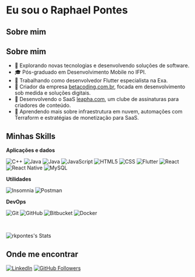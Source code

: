 # Eu sou o Raphael Pontes 
 
## Sobre mim

## Sobre mim

- 🤔 Explorando novas tecnologias e desenvolvendo soluções de software.
- 🎓 Pós-graduado em Desenvolvimento Mobile no IFPI.
- 💼 Trabalhando como desenvolvedor Flutter especialista na Exa.
- 🚀 Criador da empresa [betacoding.com.br](https://betacoding.com.br), focada em desenvolvimento sob medida e soluções digitais.
- 🧠 Desenvolvendo o SaaS [leapha.com](https://leapha.com), um clube de assinaturas para criadores de conteúdo.
- 🌱 Aprendendo mais sobre infraestrutura em nuvem, automações com Terraform e estratégias de monetização para SaaS.

## Minhas Skills

**Aplicações e dados**

![C++](https://img.shields.io/badge/-C++-333333?style=flat&logo=C%2B%2B&logoColor=00599C)
![Java](https://img.shields.io/badge/-Java-333333?style=flat&logo=Java&logoColor=007396)
![Java](https://img.shields.io/badge/-Kotlin-333333?style=flat&logo=Kotlin&logoColor=007396)
![JavaScript](https://img.shields.io/badge/-JavaScript-333333?style=flat&logo=javascript)
![HTML5](https://img.shields.io/badge/-HTML5-333333?style=flat&logo=HTML5)
![CSS](https://img.shields.io/badge/-CSS-333333?style=flat&logo=CSS3&logoColor=1572B6)
![Flutter](https://img.shields.io/badge/-Flutter-333333?style=flat&logo=Flutter)
![React](https://img.shields.io/badge/-React-333333?style=flat&logo=react)
![React Native](https://img.shields.io/badge/-React%20Native-333333?style=flat&logo=react)
![MySQL](https://img.shields.io/badge/-MySQL-333333?style=flat&logo=mysql)

**Utilidades**

![Insomnia](https://img.shields.io/badge/-Insomnia-333333?style=flat&logo=insomnia)
![Postman](https://img.shields.io/badge/-Postman-333333?style=flat&logo=postman)

**DevOps**

![Git](https://img.shields.io/badge/-Git-333333?style=flat&logo=git)
![GitHub](https://img.shields.io/badge/-GitHub-333333?style=flat&logo=github)
![Bitbucket](https://img.shields.io/badge/-Bitbucket-333333?style=flat&logo=bitbucket)
![Docker](https://img.shields.io/badge/-Docker-333333?style=flat&logo=docker)

<br/>

![rkpontes's Stats](https://github-readme-stats.vercel.app/api?username=rkpontes&theme=dark&show_icons=true&hide_border=true&count_private=false)

## Onde me encontrar

[![LinkedIn](https://img.shields.io/badge/-Raphael%20Pontes-blue?style=flat-square&logo=linkedin&logoColor=white)](https://www.linkedin.com/in/raphaelkennedy/)
[![GitHub Followers](https://img.shields.io/github/followers/rkpontes?label=GitHub&style=social)](https://github.com/rkpontes)
